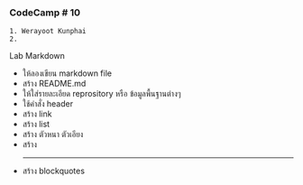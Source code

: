 ### CodeCamp # 10
    1. Werayoot Kunphai
    2. 

Lab Markdown

- ให้ลองเขียน markdown file
- สร้าง README.md
- ให้ใส่รายละเอียด reprository หรือ ข้อมูลพื้นฐานต่างๆ
- ใช้คำสั่ง header
- สร้าง link
- สร้าง list
- สร้าง ตัวหนา ตัวเอียง
- สร้าง <hr>
- สร้าง blockquotes